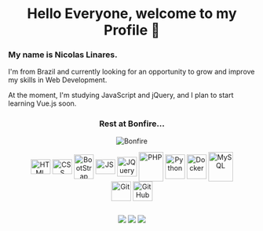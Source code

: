 <link rel="stylesheet" type='text/css' href="https://cdn.jsdelivr.net/gh/devicons/devicon@latest/devicon.min.css" />
<h1 align="center">Hello Everyone, welcome to my Profile 👋</h1>
<h3>My name is Nicolas Linares.</h3>
<p>I'm from Brazil and currently looking for an opportunity to grow and improve my skills in Web Development.</p>
<p>At the moment, I'm studying JavaScript and jQuery, and I plan to start learning Vue.js soon.</p>

<div align=center>
  <h3>Rest at Bonfire...</h3>

  ![Bonfire](https://media.tenor.com/giNrzT0tQGsAAAAj/bonfire-dark-souls.gif)
</div>

<div align="center">
  <img align="center" alt="HTML" height="30" width="40" src="https://cdn.jsdelivr.net/gh/devicons/devicon@latest/icons/html5/html5-plain.svg" />        
  <img align="center" alt="CSS" height="30" width="40" src="https://cdn.jsdelivr.net/gh/devicons/devicon@latest/icons/css3/css3-plain.svg" />
  <img align="center" alt="BootStrap" height="50" width="40" src="https://cdn.jsdelivr.net/gh/devicons/devicon@latest/icons/bootstrap/bootstrap-original.svg" />
  <img align="center" alt="JS" height="30" width="40" src="https://cdn.jsdelivr.net/gh/devicons/devicon@latest/icons/javascript/javascript-plain.svg" />
  <img align="center" alt="JQuery" height="40" width="40" src="https://cdn.jsdelivr.net/gh/devicons/devicon@latest/icons/jquery/jquery-plain.svg"/>
  <img align="center" alt="PHP" height="60" width="50" src="https://cdn.jsdelivr.net/gh/devicons/devicon@latest/icons/php/php-original.svg" />
  <img align="center" alt="Python" height="50" width="40" src="https://cdn.jsdelivr.net/gh/devicons/devicon@latest/icons/python/python-original.svg" />
  <img align="center" alt="Docker" height="50" width="40" src="https://cdn.jsdelivr.net/gh/devicons/devicon@latest/icons/docker/docker-plain-wordmark.svg" />
  <img align="center" alt="MySQL" height="60" width="50" src="https://cdn.jsdelivr.net/gh/devicons/devicon@latest/icons/mysql/mysql-plain-wordmark.svg" />
</div>
<div align="center">
  <img align="center" alt="Git" height="40" width="40" src="https://cdn.jsdelivr.net/gh/devicons/devicon@latest/icons/git/git-original.svg" />
  <img align="center" alt="GitHub" height="40" width="40" src="https://cdn.jsdelivr.net/gh/devicons/devicon@latest/icons/github/github-original.svg" />         
</div>

##

<div align="center">
    <a href="https://www.linkedin.com/in/nicolas-linares-de-oliveira/"><img src="https://img.shields.io/badge/LinkedIn-0077B5?style=for-the-badge&logo=linkedin&logoColor=white"></a>
    <a href="https://www.facebook.com/nikolas.l.oliveira"><img src="https://img.shields.io/badge/Facebook-1877F2?style=for-the-badge&logo=facebook&logoColor=white"></a>
    <a href="nicolaslinaresoli@gmail.com"><img src="https://img.shields.io/badge/Gmail-D14836?style=for-the-badge&logo=gmail&logoColor=white"></a>
</div>

<!--
**veganico98/veganico98** is a ✨ _special_ ✨ repository because its `README.md` (this file) appears on your GitHub profile.

Here are some ideas to get you started:

- 🔭 I’m currently working on ...
- 🌱 I’m currently learning ...
- 👯 I’m looking to collaborate on ...
- 🤔 I’m looking for help with ...
- 💬 Ask me about ...
- 📫 How to reach me: ...
- 😄 Pronouns: ...
- ⚡ Fun fact: ...
-->
